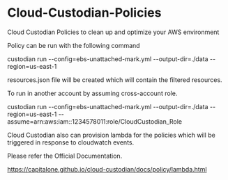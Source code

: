 # Cloud-Custodian-Policies
Cloud Custodian Policies to clean up and optimize your AWS environment



Policy can be run with the following command

custodian run --config=ebs-unattached-mark.yml --output-dir=./data --region=us-east-1 

resources.json file will be created which will contain the filtered resources.

To run in another account by assuming cross-account role.

custodian run --config=ebs-unattached-mark.yml --output-dir=./data --region=us-east-1 --assume=arn:aws:iam::1234578011:role/CloudCustodian_Role


Cloud Custodian also can provision lambda for the policies which will be triggered in response to cloudwatch events.

Please refer the Official Documentation.

https://capitalone.github.io/cloud-custodian/docs/policy/lambda.html


